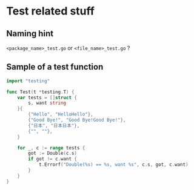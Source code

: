 # Test related stuff

## Naming hint
``<package_name>_test.go`` or ``<file_name>_test.go`` ?

## Sample of a test function

```go
import "testing"

func Test(t *testing.T) {
    var tests = []struct {
        s, want string
    }{
        {"Hello", "HelloHello"},
        {"Good Bye!", "Good Bye!Good Bye!"},
        {"日本", "日本日本"},
        {"", ""},
    }

    for _, c := range tests {
        got := Double(c.s)
        if got != c.want {
            t.Errorf("Double(%s) == %s, want %s", c.s, got, c.want)
        }
    }
}
```